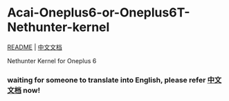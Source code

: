 # Acai-Oneplus6-or-Oneplus6T-Nethunter-kernel
[README](README.md) | [中文文档](README_zh.md)

Nethunter Kernel for Oneplus 6

### waiting for someone to translate into English, please refer [中文文档](README_zh.md) now!
